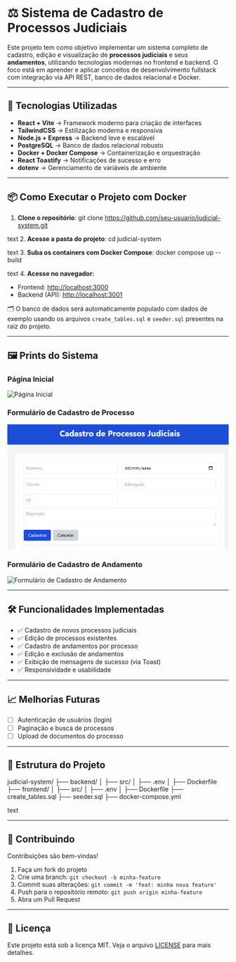 # ⚖️ Sistema de Cadastro de Processos Judiciais

Este projeto tem como objetivo implementar um sistema completo de cadastro, edição e visualização de **processos judiciais** e seus **andamentos**, utilizando tecnologias modernas no frontend e backend. O foco está em aprender e aplicar conceitos de desenvolvimento fullstack com integração via API REST, banco de dados relacional e Docker.

---

## 🚀 Tecnologias Utilizadas

- **React + Vite** → Framework moderno para criação de interfaces  
- **TailwindCSS** → Estilização moderna e responsiva  
- **Node.js + Express** → Backend leve e escalável  
- **PostgreSQL** → Banco de dados relacional robusto  
- **Docker + Docker Compose** → Containerização e orquestração  
- **React Toastify** → Notificações de sucesso e erro  
- **dotenv** → Gerenciamento de variáveis de ambiente  

---

## 📦 Como Executar o Projeto com Docker

1. **Clone o repositório**:
git clone https://github.com/seu-usuario/judicial-system.git

text
2. **Acesse a pasta do projeto**:
cd judicial-system

text
3. **Suba os containers com Docker Compose**:
docker compose up --build

text
4. **Acesse no navegador:**

- Frontend: [http://localhost:3000](http://localhost:3000)
- Backend (API): [http://localhost:3001](http://localhost:3001)

🗂️ O banco de dados será automaticamente populado com dados de exemplo usando os arquivos `create_tables.sql` e `seeder.sql` presentes na raiz do projeto.

---

## 🖼️ Prints do Sistema

### Página Inicial
![Página Inicial](images/pagina-inicial.png)

### Formulário de Cadastro de Processo
![Formulário de Cadastro de Processo](images/formulario-cadastro.png)

### Formulário de Cadastro de Andamento
![Formulário de Cadastro de Andamento](images/formulario-andamento.png)

---

## 🛠️ Funcionalidades Implementadas

- ✅ Cadastro de novos processos judiciais
- ✅ Edição de processos existentes
- ✅ Cadastro de andamentos por processo
- ✅ Edição e exclusão de andamentos
- ✅ Exibição de mensagens de sucesso (via Toast)
- ✅ Responsividade e usabilidade

---

## 📈 Melhorias Futuras

- [ ] Autenticação de usuários (login)
- [ ] Paginação e busca de processos
- [ ] Upload de documentos do processo

---

## 📁 Estrutura do Projeto

judicial-system/
├── backend/
│ ├── src/
│ ├── .env
│ ├── Dockerfile
├── frontend/
│ ├── src/
│ ├── .env
│ ├── Dockerfile
├── create_tables.sql
├── seeder.sql
├── docker-compose.yml

text

---

## 🤝 Contribuindo

Contribuições são bem-vindas!
1. Faça um fork do projeto
2. Crie uma branch: `git checkout -b minha-feature`
3. Commit suas alterações: `git commit -m 'feat: minha nova feature'`
4. Push para o repositório remoto: `git push origin minha-feature`
5. Abra um Pull Request

---

## 📄 Licença

Este projeto está sob a licença MIT. Veja o arquivo [LICENSE](LICENSE) para mais detalhes.
